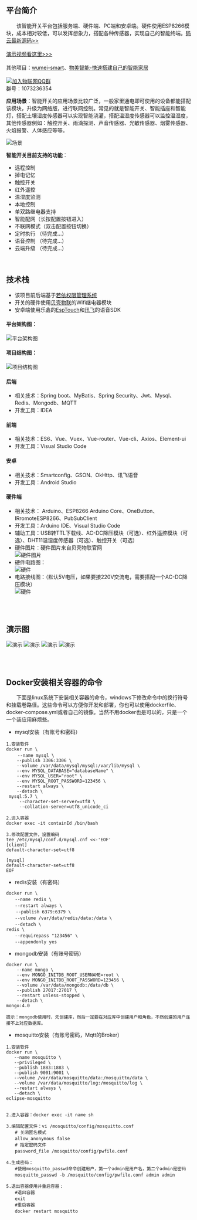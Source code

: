 
## 平台简介 

　　该智能开关平台包括服务端、硬件端、PC端和安卓端。硬件使用ESP8266模块，成本相对较低，可以发挥想象力，搭配各种传感器，实现自己的智能终端。[码云最新源码>>](https://gitee.com/kerwincui/kwswitch)<br /><br />
  [演示视频看这里>>>](https://www.bilibili.com/video/BV1Qg4y1q7nk?from=search&seid=16334091011357696233)<br /><br />
其他项目：[wumei-smart](https://github.com/kerwincui/wumei-smart)、[物美智能-快速搭建自己的智能家居](http://wumei.live/) <br /><br />
<a target="_blank" href="https://qm.qq.com/cgi-bin/qm/qr?k=P_oc91N6KC39zp2PEV_-BY3xMnAokeZ8&jump_from=webapi"><img border="0" src="//pub.idqqimg.com/wpa/images/group.png" alt=" 加入物联网QQ群" title=" 加入物联网QQ群"></a> <br />
群号：1073236354

**应用场景**：智能开关的应用场景比较广泛，一般家里通电即可使用的设备都能搭配该模块，升级为网络版，进行联网控制。常见的就是智能开关、智能插座和智能灯，搭配土壤湿度传感器可以实现智能浇灌，搭配温湿度传感器可以监控温湿度，其他传感器例如：触控开关、雨滴探测、声音传感器、光敏传感器、烟雾传感器、火焰报警、人体感应等等。

![场景](https://gitee.com/kerwincui/kwswitch/raw/master/document/0.png)
  
**智能开关目前支持的功能**：
- 远程控制
- 掉电记忆
- 触控开关
- 红外遥控
- 温湿度监测
- 本地控制
- 单双路继电器支持
- 智能配网（长按配置按钮进入）
- 不联网模式（双击配置按钮切换）
- 定时执行 （待完成...）
- 语音控制 （待完成...）
- 云端升级 （待完成...）
    
<br /> 
 
## 技术栈
* 该项目前后端基于[若依权限管理系统](https://gitee.com/y_project/RuoYi-Vue)
* 开关的硬件使用[贝壳物联](https://www.bigiot.net/)的Wifi继电器模块
* 安卓端使用乐鑫的[EspTouch](https://github.com/EspressifApp/EsptouchForAndroid)和[讯飞](https://www.xfyun.cn/)的语音SDK   
    
    
#### 平台架构图：
![平台架构图](https://gitee.com/kerwincui/kwswitch/raw/master/document/1.png)  

#### 项目结构图：
![项目结构图](https://gitee.com/kerwincui/kwswitch/raw/master/document/01.png) 
    
#### 后端
* 相关技术：Spring boot、MyBatis、Spring Security、Jwt、Mysql、Redis、Mongodb、MQTT
* 开发工具：IDEA
    
#### 前端
* 相关技术：ES6、Vue、Vuex、Vue-router、Vue-cli、Axios、Element-ui
* 开发工具：Visual Studio Code
    
#### 安卓
* 相关技术：Smartconfig、GSON、OkHttp、讯飞语音
* 开发工具：Android Studio
    
#### 硬件端
* 相关技术： Arduino、ESP8266 Arduino Core、OneButton、IRromoteESP8266、PubSubClient
* 开发工具：Arduino IDE、Visual Studio Code
* 辅助工具：USB转TTL下载线、AC-DC降压模块（可选）、红外遥控模块（可选）、DHT11温湿度传感器（可选）、触控开关（可选）
* 硬件图片：硬件图片来自贝壳物联官网<br />
![硬件图片](https://gitee.com/kerwincui/kwswitch/raw/master/document/2.jpg)
* 硬件电路图：<br />
![硬件](https://gitee.com/kerwincui/kwswitch/raw/master/document/3.jpg)    
* 电路接线图：（默认5V电压，如果要接220V交流电，需要搭配一个AC-DC降压模块）<br />
![硬件](https://gitee.com/kerwincui/kwswitch/raw/master/document/4.png)
   
<br /><br />  
## 演示图
![演示](https://gitee.com/kerwincui/kwswitch/raw/master/document/5.png)
![演示](https://gitee.com/kerwincui/kwswitch/raw/master/document/6.png)
![演示](https://gitee.com/kerwincui/kwswitch/raw/master/document/7.png)
![演示](https://gitee.com/kerwincui/kwswitch/raw/master/document/8.jpg)

<br /><br />
## Docker安装相关容器的命令
　　下面是linux系统下安装相关容器的命令，windows下修改命令中的换行符号和挂载卷路径。这些命令可以方便你开发和部署，你也可以使用dockerfile、docker-compose.yml或者自己的镜像。当然不用docker也是可以的，只是一个一个装应用麻烦些。

  
* mysql安装（有账号和密码）
```
1.安装软件
docker run \
　　 --name mysql \
    --publish 3306:3306 \
    --volume /var/data/mysql/mysql:/var/lib/mysql \
    --env MYSQL_DATABASE="databaseName" \
    --env MYSQL_USER="root" \
    --env MYSQL_ROOT_PASSWORD=123456 \
    --restart always \
    --detach \
 mysql:5.7 \
     --character-set-server=utf8 \
     --collation-server=utf8_unicode_ci 

2.进入容器
docker exec -it containId /bin/bash

3.修改配置文件，设置编码
tee /etc/mysql/conf.d/mysql.cnf <<-'EOF'
[client]
default-character-set=utf8
 
[mysql]
default-character-set=utf8
EOF
```

* redis安装（有密码）
```
docker run \
　　--name redis \
　　--restart always \
 　 --publish 6379:6379 \
　　--volume /var/data/redis/data:/data \
　　--detach \　
redis \
　　--requirepass "123456" \
　　--appendonly yes
```

* mongodb安装（有账号密码）
```
docker run \
    --name mongo \
    --env MONGO_INITDB_ROOT_USERNAME=root \
    --env MONGO_INITDB_ROOT_PASSWORD=123456 \
    --volume /var/data/mongodb:/data/db \
    --publish 27017:27017 \
    --restart unless-stopped \
    --detach \
mongo:4.0

提示：mongodb使用时，先创建库，然后一定要在对应库中创建用户和角色，不然创建的用户连接不上对应数据库。
```

* mosquitto安装（有账号密码，Mqtt的Broker）
```
1.安装软件
docker run \
   --name mosquitto \
   --privileged \
   --publish 1883:1883 \
   --publish 9001:9001 \
   --volume /var/data/mosquitto/data:/mosquitto/data \
   --volume /var/data/mosquitto/log:/mosquitto/log \
   --restart always \
   --detach \
eclipse-mosquitto
 

2.进入容器：docker exec -it name sh

3.编辑配置文件：vi /mosquitto/config/mosquitto.conf
　　# 关闭匿名模式
　　allow_anonymous false
　　# 指定密码文件
　　password_file /mosquitto/config/pwfile.conf

4.生成密码：
　　#使用mosquitto_passwd命令创建用户，第一个admin是用户名，第二个admin是密码
　　mosquitto_passwd -b /mosquitto/config/pwfile.conf admin admin

5.退出容器使用并重启容器：
　　#退出容器
　　exit
　　#重启容器
　　docker restart mosquitto
```









